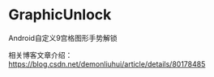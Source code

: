 # GraphicUnlock
Android自定义9宫格图形手势解锁  

相关博客文章介绍：  
https://blog.csdn.net/demonliuhui/article/details/80178485
